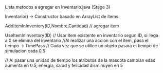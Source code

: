 Lista metodos a agregar en Inventario.java (Stage 3)

Inventario() -> Constructor basado en ArrayList de items

AddItemInInventory(ID,Nombre,Cantidad) // agregar item

UseItemInInventory(ID) // Usar item existente en inventario segun ID, si llega a 0 se elimina del inventario
//Al realizar una accion con el item, pasa el tiempo ->
TimePass // Cada vez que se utilice un objeto pasara el tiempo de simulacion cada 0.5

// Al pasar una unidad de tiempo los atributos de la mascota cambian
edad aumenta en 0.5, energia, salud y felicidad disminuyen en 5
